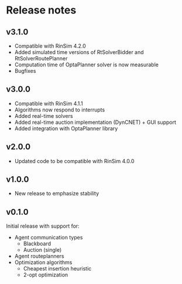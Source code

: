 # Release notes

## v3.1.0
 * Compatible with RinSim 4.2.0
 * Added simulated time versions of RtSolverBidder and RtSolverRoutePlanner
 * Computation time of OptaPlanner solver is now measurable
 * Bugfixes

## v3.0.0
 * Compatible with RinSim 4.1.1
 * Algorithms now respond to interrupts
 * Added real-time solvers
 * Added real-time auction implementation (DynCNET) + GUI support
 * Added integration with OptaPlanner library

## v2.0.0
 * Updated code to be compatible with RinSim 4.0.0

## v1.0.0
 * New release to emphasize stability

## v0.1.0
Initial release with support for:
* Agent communication types
	* Blackboard
	* Auction (single)
* Agent routeplanners
* Optimization algorithms
	* Cheapest insertion heuristic
	* 2-opt optimization